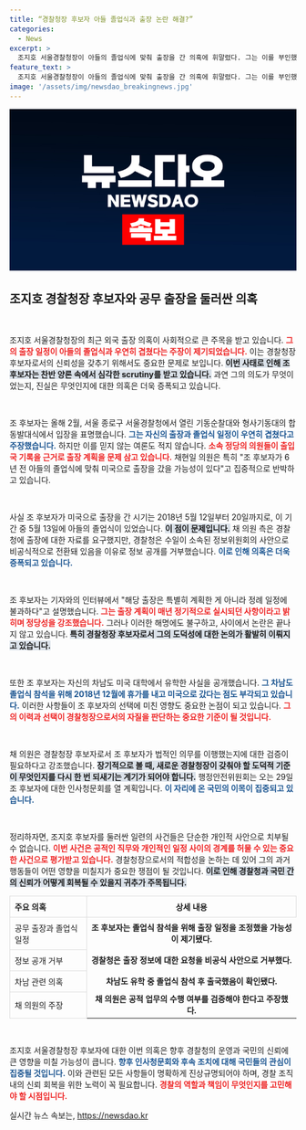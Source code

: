 ```yaml
---
title: “경찰청장 후보자 아들 졸업식과 출장 논란 해결?”
categories:
  - News
excerpt: >
  조지호 서울경찰청장이 아들의 졸업식에 맞춰 출장을 간 의혹에 휘말렸다. 그는 이를 부인했지만, 국회는 진상 조사를 예고하며 긴박감이 돌고 있다. 경찰청장 후보자의 선택, 과연 유권자들에게 신뢰를 줄 수 있을까?
feature_text: >
  조지호 서울경찰청장이 아들의 졸업식에 맞춰 출장을 간 의혹에 휘말렸다. 그는 이를 부인했지만, 국회는 진상 조사를 예고하며 긴박감이 돌고 있다. 경찰청장 후보자의 선택, 과연 유권자들에게 신뢰를 줄 수 있을까?
image: '/assets/img/newsdao_breakingnews.jpg'
---
```


<p><img src="/assets/img/newsdao_breakingnews.jpg" alt="implanttips 속보" /></p>

<h2 data-ke-size="size26">조지호 경찰청장 후보자와 공무 출장을 둘러싼 의혹</h2>

<p data-ke-size="size16">&nbsp;</p>

<p>조지호 서울경찰청장의 최근 외국 출장 의혹이 사회적으로 큰 주목을 받고 있습니다. <b><span style="color: #ee2323;">그의 출장 일정이 아들의 졸업식과 우연히 겹쳤다는 주장이 제기되었습니다.</span></b> 이는 경찰청장 후보자로서의 신뢰성을 갖추기 위해서도 중요한 문제로 보입니다. <b><span style="background-color: #21538527;">이번 사태로 인해 조 후보자는 찬반 양론 속에서 심각한 scrutiny를 받고 있습니다.</span></b> 과연 그의 의도가 무엇이었는지, 진실은 무엇인지에 대한 의혹은 더욱 증폭되고 있습니다. </p>

<p data-ke-size="size16">&nbsp;</p>

<p>조 후보자는 올해 2월, 서울 종로구 서울경찰청에서 열린 기동순찰대와 형사기동대의 합동발대식에서 입장을 표명했습니다. <b><span style="color: #1a5490;">그는 자신의 출장과 졸업식 일정이 우연히 겹쳤다고 주장했습니다.</span></b> 하지만 이를 믿지 않는 여론도 적지 않습니다. <b><span style="color: #ee2323;">소속 정당의 의원들이 출입국 기록을 근거로 출장 계획을 문제 삼고 있습니다.</span></b> 채현일 의원은 특히 "조 후보자가 6년 전 아들의 졸업식에 맞춰 미국으로 출장을 갔을 가능성이 있다"고 집중적으로 반박하고 있습니다.</p>

<p data-ke-size="size16">&nbsp;</p>

<p>사실 조 후보자가 미국으로 출장을 간 시기는 2018년 5월 12일부터 20일까지로, 이 기간 중 5월 13일에 아들의 졸업식이 있었습니다. <b><span style="background-color: #21538527;">이 점이 문제입니다.</span></b> 채 의원 측은 경찰청에 출장에 대한 자료를 요구했지만, 경찰청은 수일이 소속된 정보위원회의 사안으로 비공식적으로 전환돼 있음을 이유로 정보 공개를 거부했습니다. <b><span style="color: #1a5490;">이로 인해 의혹은 더욱 증폭되고 있습니다.</span></b></p>

<p data-ke-size="size16">&nbsp;</p>

<p>조 후보자는 기자와의 인터뷰에서 "해당 출장은 특별히 계획한 게 아니라 정례 일정에 불과하다"고 설명했습니다. <b><span style="color: #ee2323;">그는 출장 계획이 매년 정기적으로 실시되던 사항이라고 밝히며 정당성을 강조했습니다.</span></b> 그러나 이러한 해명에도 불구하고, 사이에서 논란은 끝나지 않고 있습니다. <b><span style="background-color: #21538527;">특히 경찰청장 후보자로서 그의 도덕성에 대한 논의가 활발히 이뤄지고 있습니다.</span></b></p>

<p data-ke-size="size16">&nbsp;</p>

<p>또한 조 후보자는 자신의 차남도 미국 대학에서 유학한 사실을 공개했습니다. <b><span style="color: #1a5490;">그 차남도 졸업식 참석을 위해 2018년 12월에 휴가를 내고 미국으로 갔다는 점도 부각되고 있습니다.</span></b> 이러한 사항들이 조 후보자의 선택에 미친 영향도 중요한 논점이 되고 있습니다. <b><span style="color: #ee2323;">그의 이력과 선택이 경찰청장으로서의 자질을 판단하는 중요한 기준이 될 것입니다.</span></b></p>

<p data-ke-size="size16">&nbsp;</p>

<p>채 의원은 경찰청장 후보자로서 조 후보자가 법적인 의무를 이행했는지에 대한 검증이 필요하다고 강조했습니다. <b><span style="background-color: #21538527;">장기적으로 볼 때, 새로운 경찰청장이 갖춰야 할 도덕적 기준이 무엇인지를 다시 한 번 되새기는 계기가 되어야 합니다.</span></b> 행정안전위원회는 오는 29일 조 후보자에 대한 인사청문회를 열 계획입니다. <b><span style="color: #1a5490;">이 자리에 온 국민의 이목이 집중되고 있습니다.</span></b> </p>

<p data-ke-size="size16">&nbsp;</p>

<p>정리하자면, 조지호 후보자를 둘러싼 일련의 사건들은 단순한 개인적 사안으로 치부될 수 없습니다. <b><span style="color: #ee2323;">이번 사건은 공적인 직무와 개인적인 일정 사이의 경계를 허물 수 있는 중요한 사건으로 평가받고 있습니다.</span></b> 경찰청장으로서의 적합성을 논하는 데 있어 그의 과거 행동들이 어떤 영향을 미칠지가 중요한 쟁점이 될 것입니다. <b><span style="background-color: #21538527;">이로 인해 경찰청과 국민 간의 신뢰가 어떻게 회복될 수 있을지 귀추가 주목됩니다.</span></b></p>

<table style="width: 100%; border-collapse: collapse;">
  <tr>
    <th style="border: 1px solid #dddddd; text-align: left; padding: 8px;">주요 의혹</th>
    <th style="border: 1px solid #dddddd; text-align: center; height: 17px;"><b>상세 내용</b></th>
  </tr>
  <tr>
    <td style="border: 1px solid #dddddd; text-align: left; padding: 8px;">공무 출장과 졸업식 일정</td>
    <td style="text-align: center; height: 17px;"><b>조 후보자는 졸업식 참석을 위해 출장 일정을 조정했을 가능성이 제기됐다.</b></td>
  </tr>
  <tr>
    <td style="border: 1px solid #dddddd; text-align: left; padding: 8px;">정보 공개 거부</td>
    <td style="text-align: center; height: 17px;"><b>경찰청은 출장 정보에 대한 요청을 비공식 사안으로 거부했다.</b></td>
  </tr>
  <tr>
    <td style="border: 1px solid #dddddd; text-align: left; padding: 8px;">차남 관련 의혹</td>
    <td style="text-align: center; height: 17px;"><b>차남도 유학 중 졸업식 참석 후 출국했음이 확인됐다.</b></td>
  </tr>
  <tr>
    <td style="border: 1px solid #dddddd; text-align: left; padding: 8px;">채 의원의 주장</td>
    <td style="text-align: center; height: 17px;"><b>채 의원은 공적 업무의 수행 여부를 검증해야 한다고 주장했다.</b></td>
  </tr>
</table>

<p data-ke-size="size16">&nbsp;</p>

<p>조지호 서울경찰청장 후보자에 대한 이번 의혹은 향후 경찰청의 운영과 국민의 신뢰에 큰 영향을 미칠 가능성이 큽니다. <b><span style="color: #1a5490;">향후 인사청문회와 후속 조치에 대해 국민들의 관심이 집중될 것입니다.</span></b> 이와 관련된 모든 사항들이 명확하게 진상규명되어야 하며, 경찰 조직 내의 신뢰 회복을 위한 노력이 꼭 필요합니다. <b><span style="color: #ee2323;">경찰의 역할과 책임이 무엇인지를 고민해야 할 시점입니다.</span></b></p>
실시간 뉴스 속보는, <a href="https://newsdao.kr" rel="dofollow">https://newsdao.kr</a>


